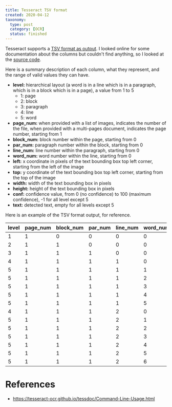 ```yaml
---
title: Tesseract TSV format
created: 2020-04-12
taxonomy:
  type: post
  category: [OCR]
  status: finished
---
```


Tesseract supports a [TSV format as output](https://tesseract-ocr.github.io/tessdoc/Command-Line-Usage.html#tsv-output-currently-available-in-305-dev-in-master-branch-on-github). I looked online for some documentation about the columns but couldn't find anything, so I looked at the [source code](https://github.com/tesseract-ocr/tesseract/blob/cdebe13d81e2ad2a83be533886750f5491b25262/src/api/baseapi.cpp#L1398).

Here is a summary description of each column, what they represent, and the range of valid values they can have.

* **level:** hierarchical layout (a word is in a line which is in a paragraph, which is in a block which is in a page), a value from 1 to 5
	* 1: page
	* 2: block
	* 3: paragraph
	* 4: line
	* 5: word
* **page_num:** when provided with a list of images, indicates the number of the file, when provided with a multi-pages document, indicates the page number, starting from 1
* **block_num:** block number within the page, starting from 0
* **par_num:** paragraph number within the block, starting from 0
* **line_num:** line number within the paragraph, starting from 0
* **word_num:** word number within the line, starting from 0
* **left:** x coordinate in pixels of the text bounding box top left corner, starting from the left of the image
* **top:** y coordinate of the text bounding box top left corner, starting from the top of the image
* **width:** width of the text bounding box in pixels
* **height:** height of the text bounding box in pixels
* **conf:** confidence value, from 0 (no confidence) to 100 (maximum confidence), -1 for all level except 5
* **text:** detected text, empty for all levels except 5

Here is an example of the TSV format output, for reference.


level|page_num|block_num|par_num|line_num|word_num|left|top|width|height|conf|text
-|-|-|-|-|-|-|-|-|-|-|-
1|1|0|0|0|0|0|0|1024|800|-1
2|1|1|0|0|0|98|66|821|596|-1
3|1|1|1|0|0|98|66|821|596|-1
4|1|1|1|1|0|105|66|719|48|-1
5|1|1|1|1|1|105|66|74|32|90|The
5|1|1|1|1|2|205|67|143|40|87|(quick)
5|1|1|1|1|3|376|69|153|41|89|[brown]
5|1|1|1|1|4|559|71|105|40|89|{fox}
5|1|1|1|1|5|687|73|137|41|89|jumps!
4|1|1|1|2|0|104|115|784|51|-1
5|1|1|1|2|1|104|115|96|33|91|Over
5|1|1|1|2|2|224|117|60|32|89|the
5|1|1|1|2|3|310|117|224|39|88|$43,456.78
5|1|1|1|2|4|561|121|136|42|92|<lazy>
5|1|1|1|2|5|722|123|70|32|92|#90
5|1|1|1|2|6|818|125|70|41|89|dog


# References
* https://tesseract-ocr.github.io/tessdoc/Command-Line-Usage.html
